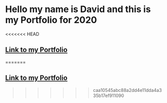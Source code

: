 # Hello my name is David and this is my Portfolio for 2020
<<<<<<< HEAD
## <a href="https://davidkitz.github.io/Portfolio/">Link to my Portfolio</a>
=======
## <a href="https://davidkitz.github.io/Portfolio/">Link to my Portfolio</a>
>>>>>>> caa10545abc88a2dd4e11dda4a335b17ef911090
